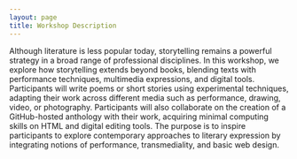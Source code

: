 ```yaml
---
layout: page
title: Workshop Description
---
```

Although literature is less popular today, storytelling remains a powerful strategy in a broad range of professional disciplines. In this workshop, we explore how storytelling extends beyond books, blending texts with performance techniques, multimedia expressions, and digital tools. Participants will write poems or short stories using experimental techniques, adapting their work across different media such as performance, drawing, video, or photography. Participants will also collaborate on the creation of a GitHub-hosted anthology with their work, acquiring minimal computing skills on HTML and digital editing tools. The purpose is to inspire participants to explore contemporary approaches to literary expression by integrating notions of performance, transmediality, and basic web design. 
